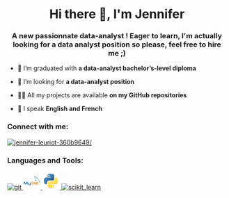 <h1 align="center">Hi there 👋, I'm Jennifer</h1>
<h3 align="center">A new passionnate data-analyst ! Eager to learn, I'm actually looking for a data analyst position so please, feel free to hire me ;)</h3>

- 🌱 I’m graduated with **a data-analyst bachelor’s-level diploma**

- 🤝 I’m looking for **a data-analyst position**

- 👨‍💻 All my projects are available **on my GitHub repositories**

- 💬 I speak **English and French**

<h3 align="left">Connect with me:</h3>
<p align="left">
<a href="https://linkedin.com/in/jennifer-leuriot-360b9649/" target="blank"><img align="center" src="https://raw.githubusercontent.com/rahuldkjain/github-profile-readme-generator/master/src/images/icons/Social/linked-in-alt.svg" alt="jennifer-leuriot-360b9649/" height="30" width="40" /></a>
</p>

<h3 align="left">Languages and Tools:</h3>
<p align="left"> <a href="https://git-scm.com/" target="_blank" rel="noreferrer"> <img src="https://www.vectorlogo.zone/logos/git-scm/git-scm-icon.svg" alt="git" width="40" height="40"/> </a> <a href="https://www.mysql.com/" target="_blank" rel="noreferrer"> <img src="https://raw.githubusercontent.com/devicons/devicon/master/icons/mysql/mysql-original-wordmark.svg" alt="mysql" width="40" height="40"/> </a> <a href="https://www.python.org" target="_blank" rel="noreferrer"> <img src="https://raw.githubusercontent.com/devicons/devicon/master/icons/python/python-original.svg" alt="python" width="40" height="40"/> </a> <a href="https://scikit-learn.org/" target="_blank" rel="noreferrer"> <img src="https://upload.wikimedia.org/wikipedia/commons/0/05/Scikit_learn_logo_small.svg" alt="scikit_learn" width="40" height="40"/> </a> </p>
